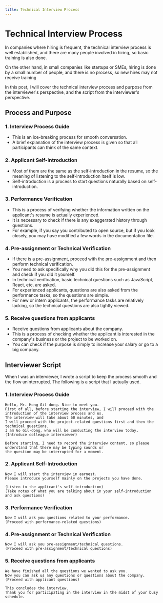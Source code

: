 ```yaml
---
title: Technical Interview Process
---
```


# Technical Interview Process
In companies where hiring is frequent, the technical interview process is well established, and there are many people involved in hiring, so basic training is also done.

On the other hand, in small companies like startups or SMEs, hiring is done by a small number of people, and there is no process, so new hires may not receive training.

In this post, I will cover the technical interview process and purpose from the interviewer's perspective, and the script from the interviewer's perspective.

## Process and Purpose
### 1. Interview Process Guide
- This is an ice-breaking process for smooth conversation.
- A brief explanation of the interview process is given so that all participants can think of the same context.

### 2. Applicant Self-Introduction
- Most of them are the same as the self-introduction in the resume, so the meaning of listening to the self-introduction itself is low.
- Self-introduction is a process to start questions naturally based on self-introduction.

### 3. Performance Verification
- This is a process of verifying whether the information written on the applicant's resume is actually experienced.
- It is necessary to check if there is any exaggerated history through questions.
- For example, if you say you contributed to open source, but if you look closely, you may have modified a few words in the documentation file.

### 4. Pre-assignment or Technical Verification
- If there is a pre-assignment, proceed with the pre-assignment and then perform technical verification.
- You need to ask specifically why you did this for the pre-assignment and check if you did it yourself.
- In technical verification, basic technical questions such as JavaScript, React, etc. are asked.
- For experienced applicants, questions are also asked from the performance tasks, so the questions are simple.
- For new or intern applicants, the performance tasks are relatively lacking, so the technical questions are also tightly viewed.

### 5. Receive questions from applicants
- Receive questions from applicants about the company.
- This is a process of checking whether the applicant is interested in the company's business or the project to be worked on.
- You can check if the purpose is simply to increase your salary or go to a big company.

## Interviewer Script
When I was an interviewer, I wrote a script to keep the process smooth and the flow uninterrupted.
The following is a script that I actually used.

### 1. Interview Process Guide
```
Hello, Mr. Hong Gil-dong. Nice to meet you.
First of all, before starting the interview, I will proceed with the introduction of the interview process and us.
The interview will take about 60 minutes, and
I will proceed with the project-related questions first and then the technical questions.
I am Go Gil-dong, who will be conducting the interview today.
(Introduce colleague interviewer)

Before starting, I need to record the interview content, so please understand that there may be typing sounds or
the question may be interrupted for a moment.
```

### 2. Applicant Self-Introduction
```
Now I will start the interview in earnest.
Please introduce yourself mainly on the projects you have done.

(Listen to the applicant's self-introduction)
(Take notes of what you are talking about in your self-introduction and ask questions)
```

### 3. Performance Verification
```
Now I will ask you questions related to your performance.
(Proceed with performance-related questions)
```

### 4. Pre-assignment or Technical Verification
```
Now I will ask you pre-assignment/technical questions.
(Proceed with pre-assignment/technical questions)
```

### 5. Receive questions from applicants
```
We have finished all the questions we wanted to ask you.
Now you can ask us any questions or questions about the company.
(Proceed with applicant questions)

This concludes the interview.
Thank you for participating in the interview in the midst of your busy schedule.
```